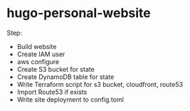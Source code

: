 # hugo-personal-website

Step:

- Build website
- Create IAM user
- aws configure
- Create S3 bucket for state
- Create DynamoDB table for state
- Write Terraform script for s3 bucket, cloudfront, route53
- Import Route53 if exists
- Write site deployment to config.toml